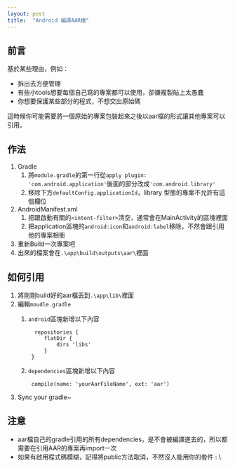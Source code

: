 ```yaml
---
layout: post
title:  "Android 編譯AAR檔"
---
```


## 前言 ##
基於某些理由，例如：

+ 拆出去方便管理
+ 有些小tools想要每個自己寫的專案都可以使用，卻嫌複製貼上太愚蠢
+ 你想要保護某些部分的程式，不想交出原始碼

這時候你可能需要將一個原始的專案包裝起來之後以aar檔的形式讓其他專案可以引用。

## 作法 ##

1. Gradle
	1. 將`module.gradle`的第一行從`apply plugin: 'com.android.application'`後面的部分改成`'com.android.library'`
	2. 移除下方`defaultConfig.applicationId`，library 型態的專案不允許有這個欄位	
2. AndroidManifest.xml
	1. 把跟啟動有關的`<intent-filter>`清空，通常會在MainActivity的區塊裡面
	2. 把application區塊的`android:icon`和`android:label`移除，不然會跟引用他的專案相衝
3. 重新Build一次專案吧
4. 出來的檔案會在`.\app\build\outputs\aar\`裡面

## 如何引用 ##
1. 將剛剛build好的aar檔丟到`.\app\lib\`裡面
2. 編輯`moudle.gradle`
	1. `android`區塊新增以下內容
	
			 repositories {
		        flatDir {
		            dirs 'libs'
		        }
		    }
	2. `dependencies`區塊新增以下內容
	
			compile(name: 'yourAarFileName', ext: 'aar')
3. Sync your gradle~ 

## 注意 ##

- aar檔自己的gradle引用的所有dependencies，是不會被編譯進去的，所以都需要在引用AAR的專案再import一次
- 如果有啟用程式碼模糊，記得將public方法取消，不然沒人能用你的套件 : \ 